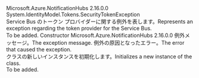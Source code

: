 <Type Name="TokenProviderException" FullName="Microsoft.Azure.NotificationHubs.TokenProviderException">
  <TypeSignature Language="C#" Value="public class TokenProviderException : System.IdentityModel.Tokens.SecurityTokenException" />
  <TypeSignature Language="ILAsm" Value=".class public auto ansi serializable beforefieldinit TokenProviderException extends System.IdentityModel.Tokens.SecurityTokenException" />
  <TypeSignature Language="DocId" Value="T:Microsoft.Azure.NotificationHubs.TokenProviderException" />
  <TypeSignature Language="VB.NET" Value="Public Class TokenProviderException&#xA;Inherits SecurityTokenException" />
  <TypeSignature Language="F#" Value="type TokenProviderException = class&#xA;    inherit SecurityTokenException" />
  <AssemblyInfo>
    <AssemblyName>Microsoft.Azure.NotificationHubs</AssemblyName>
    <AssemblyVersion>2.16.0.0</AssemblyVersion>
  </AssemblyInfo>
  <Base>
    <BaseTypeName>System.IdentityModel.Tokens.SecurityTokenException</BaseTypeName>
  </Base>
  <Interfaces />
  <Docs>
    <summary><span data-ttu-id="858df-101">Service Bus のトークン プロバイダーに関する例外を表します。</span><span class="sxs-lookup"><span data-stu-id="858df-101">Represents an exception regarding the token provider for the Service Bus.</span></span></summary>
    <remarks>To be added.</remarks>
  </Docs>
  <Members>
    <Member MemberName=".ctor">
      <MemberSignature Language="C#" Value="public TokenProviderException (string message, Exception innerException);" />
      <MemberSignature Language="ILAsm" Value=".method public hidebysig specialname rtspecialname instance void .ctor(string message, class System.Exception innerException) cil managed" />
      <MemberSignature Language="DocId" Value="M:Microsoft.Azure.NotificationHubs.TokenProviderException.#ctor(System.String,System.Exception)" />
      <MemberSignature Language="VB.NET" Value="Public Sub New (message As String, innerException As Exception)" />
      <MemberSignature Language="F#" Value="new Microsoft.Azure.NotificationHubs.TokenProviderException : string * Exception -&gt; Microsoft.Azure.NotificationHubs.TokenProviderException" Usage="new Microsoft.Azure.NotificationHubs.TokenProviderException (message, innerException)" />
      <MemberType>Constructor</MemberType>
      <AssemblyInfo>
        <AssemblyName>Microsoft.Azure.NotificationHubs</AssemblyName>
        <AssemblyVersion>2.16.0.0</AssemblyVersion>
      </AssemblyInfo>
      <Parameters>
        <Parameter Name="message" Type="System.String" />
        <Parameter Name="innerException" Type="System.Exception" />
      </Parameters>
      <Docs>
        <param name="message"><span data-ttu-id="858df-102">例外メッセージ。</span><span class="sxs-lookup"><span data-stu-id="858df-102">The exception message.</span></span></param>
        <param name="innerException"><span data-ttu-id="858df-103">例外の原因となったエラー。</span><span class="sxs-lookup"><span data-stu-id="858df-103">The error that caused the exception.</span></span></param>
        <summary><span data-ttu-id="858df-104"><see cref="T:Microsoft.Azure.NotificationHubs.TokenProviderException" /> クラスの新しいインスタンスを初期化します。</span><span class="sxs-lookup"><span data-stu-id="858df-104">Initializes a new instance of the <see cref="T:Microsoft.Azure.NotificationHubs.TokenProviderException" /> class.</span></span></summary>
        <remarks>To be added.</remarks>
      </Docs>
    </Member>
  </Members>
</Type>